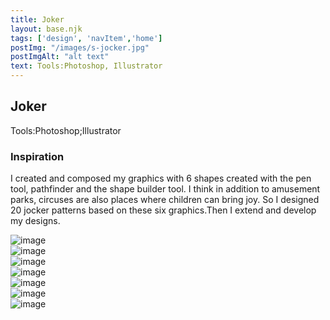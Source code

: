 ```yaml
---
title: Joker
layout: base.njk
tags: ['design', 'navItem','home']
postImg: "/images/s-jocker.jpg"
postImgAlt: "alt text"
text: Tools:Photoshop, Illustrator 
---
```

  <main>
  <div class="detailpage">
 <div class="description"> 
     <h2 class="dptitle">Joker</h2> 
<p class="dpword">Tools:Photoshop;Illustrator</p>
  <h3 class="projectdetail">Inspiration</h3>
   <p class="dpword">I created and composed my graphics with 6 shapes created with the pen tool, pathfinder and the shape builder tool. I think in addition to amusement parks, circuses are also places where children can bring joy. So I designed 20 jocker patterns based on these six graphics.Then I extend and develop my designs.
 </p>
 </div>  
   <div class="dpimages-width"> 
   <img src="/images/jocker/jocker_Page_1.png"  class="dp" alt="image">
    </div>
     <div class="dpimages-width"> 
   <img src="/images/jocker/jocker_Page_2.png"  class="dp" alt="image">
    </div>
    <div class="dpimages-width"> 
   <img src="/images/jocker/jocker_Page_3.png"  class="dp" alt="image">
    </div>
    <div class="dpimages-width"> 
   <img src="/images/jocker/jocker_Page_4.png"  class="dp" alt="image">
    </div>
    <div class="dpimages-width"> 
   <img src="/images/jocker/small-1.jpg"  class="dp" alt="image">
    </div>
    <div class="dpimages-width"> 
   <img src="/images/jocker/jocker3_Page_1.jpg"  class="dp" alt="image">
    </div>
    <div class="dpimages-width"> 
   <img src="/images/jocker/jocker3_Page_2.jpg"  class="dp" alt="image">
    </div>
  </main>